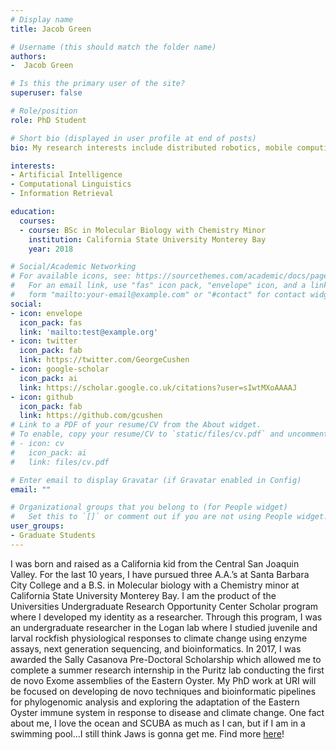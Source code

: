 ```yaml
---
# Display name
title: Jacob Green

# Username (this should match the folder name)
authors:
-  Jacob Green

# Is this the primary user of the site?
superuser: false

# Role/position
role: PhD Student

# Short bio (displayed in user profile at end of posts)
bio: My research interests include distributed robotics, mobile computing and programmable matter.

interests:
- Artificial Intelligence
- Computational Linguistics
- Information Retrieval

education:
  courses:
  - course: BSc in Molecular Biology with Chemistry Minor
    institution: California State University Monterey Bay
    year: 2018

# Social/Academic Networking
# For available icons, see: https://sourcethemes.com/academic/docs/page-builder/#icons
#   For an email link, use "fas" icon pack, "envelope" icon, and a link in the
#   form "mailto:your-email@example.com" or "#contact" for contact widget.
social:
- icon: envelope
  icon_pack: fas
  link: 'mailto:test@example.org'
- icon: twitter
  icon_pack: fab
  link: https://twitter.com/GeorgeCushen
- icon: google-scholar
  icon_pack: ai
  link: https://scholar.google.co.uk/citations?user=sIwtMXoAAAAJ
- icon: github
  icon_pack: fab
  link: https://github.com/gcushen
# Link to a PDF of your resume/CV from the About widget.
# To enable, copy your resume/CV to `static/files/cv.pdf` and uncomment the lines below.
# - icon: cv
#   icon_pack: ai
#   link: files/cv.pdf

# Enter email to display Gravatar (if Gravatar enabled in Config)
email: ""

# Organizational groups that you belong to (for People widget)
#   Set this to `[]` or comment out if you are not using People widget.
user_groups:
- Graduate Students
---
```


I was born and raised as a California kid from the Central San Joaquin Valley. For the last 10 years, I have pursued three A.A.’s at Santa Barbara City College and a B.S. in Molecular biology with a Chemistry minor at California State University Monterey Bay. I am the product of the Universities Undergraduate Research Opportunity Center Scholar program where I developed my identity as a researcher. Through this program, I was an undergraduate researcher in the Logan lab where I studied juvenile and larval rockfish physiological responses to climate change using enzyme assays, next generation sequencing, and bioinformatics. In 2017, I was awarded the Sally Casanova Pre-Doctoral Scholarship which allowed me to complete a summer research internship in the Puritz lab conducting the first de novo Exome assemblies of the Eastern Oyster. My PhD work at URI will be focused on developing de novo techniques and bioinformatic pipelines for phylogenomic analysis and exploring the adaptation of the Eastern Oyster immune system in response to disease and climate change. One fact about me, I love the ocean and SCUBA as much as I can, but if I am in a swimming pool…I still think Jaws is gonna get me.  Find more [here](https://madmolecularman.wordpress.com/)!